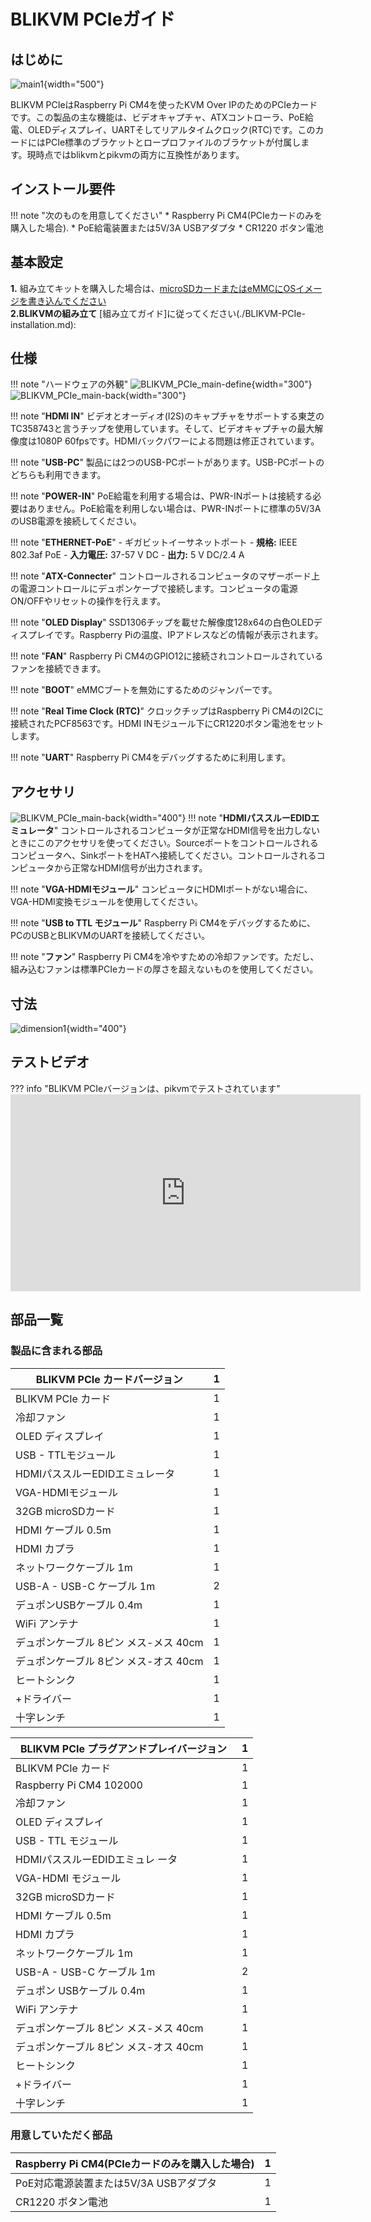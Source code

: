 # BLIKVM PCIeガイド

## **はじめに**

![main1](assets/images/BLIKVM-PCIe/BLIKVM_PCIe_main1.png){width="500"}

BLIKVM PCIeはRaspberry Pi CM4を使ったKVM Over IPのためのPCIeカードです。この製品の主な機能は、ビデオキャプチャ、ATXコントローラ、PoE給電、OLEDディスプレイ、UARTそしてリアルタイムクロック(RTC)です。このカードにはPCIe標準のブラケットとロープロファイルのブラケットが付属します。現時点ではblikvmとpikvmの両方に互換性があります。

## **インストール要件**
!!! note "次のものを用意してください"
    * Raspberry Pi CM4(PCIeカードのみを購入した場合).
    * PoE給電装置または5V/3A USBアダプタ
    * CR1220 ボタン電池

## **基本設定**
**1.** 組み立てキットを購入した場合は、[microSDカードまたはeMMCにOSイメージを書き込んでください](./flashing_os.md)   
**2.BLIKVMの組み立て** [組み立てガイド]に従ってください(./BLIKVM-PCIe-installation.md):

## **仕様**
!!! note "ハードウェアの外観"
    ![BLIKVM_PCIe_main-define](assets/images/BLIKVM-PCIe/BLIKVM_PCIe_main-define.png){width="300"}
    ![BLIKVM_PCIe_main-back](assets/images/BLIKVM-PCIe/BLIKVM_PCIe_main-back.png){width="300"}

!!! note "**HDMI IN**"
    ビデオとオーディオ(I2S)のキャプチャをサポートする東芝のTC358743と言うチップを使用しています。そして、ビデオキャプチャの最大解像度は1080P 60fpsです。HDMIバックパワーによる問題は修正されています。

!!! note "**USB-PC**"
    製品には2つのUSB-PCポートがあります。USB-PCポートのどちらも利用できます。

!!! note "**POWER-IN**"
    PoE給電を利用する場合は、PWR-INポートは接続する必要はありません。PoE給電を利用しない場合は、PWR-INポートに標準の5V/3AのUSB電源を接続してください。

!!! note "**ETHERNET-PoE**"
    - ギガビットイーサネットポート
    - **規格:** IEEE 802.3af PoE
    - **入力電圧:** 37-57 V DC
    - **出力:** 5 V DC/2.4 A

!!! note "**ATX-Connecter**"
    コントロールされるコンピュータのマザーボード上の電源コントロールにデュポンケーブで接続します。コンピュータの電源ON/OFFやリセットの操作を行えます。

!!! note "**OLED Display**"
    SSD1306チップを載せた解像度128x64の白色OLEDディスプレイです。Raspberry Piの温度、IPアドレスなどの情報が表示されます。

!!! note "**FAN**"
    Raspberry Pi CM4のGPIO12に接続されコントロールされているファンを接続できます。

!!! note "**BOOT**"
    eMMCブートを無効にするためのジャンパーです。

!!! note "**Real Time Clock (RTC)**"
    クロックチップはRaspberry Pi CM4のI2Cに接続されたPCF8563です。HDMI INモジュール下にCR1220ボタン電池をセットします。

!!! note "**UART**"
    Raspberry Pi CM4をデバッグするために利用します。

## **アクセサリ**

![BLIKVM_PCIe_main-back](assets/images/BLIKVM-PCIe/accessories.png){width="400"}
!!! note "**HDMIパススルーEDIDエミュレータ**"
    コントロールされるコンピュータが正常なHDMI信号を出力しないときにこのアクセサリを使ってください。Sourceポートをコントロールされるコンピュータへ、SinkポートをHATへ接続してください。コントロールされるコンピュータから正常なHDMI信号が出力されます。

!!! note "**VGA-HDMIモジュール**"
    コンピュータにHDMIポートがない場合に、VGA-HDMI変換モジュールを使用してください。

!!! note "**USB to TTL モジュール**"
    Raspberry Pi CM4をデバッグするために、PCのUSBとBLIKVMのUARTを接続してください。

!!! note "**ファン**"
    Raspberry Pi CM4を冷やすための冷却ファンです。ただし、組み込むファンは標準PCIeカードの厚さを超えないものを使用してください。

## **寸法**

![dimension1](assets/images/BLIKVM-PCIe/dimension.png){width="400"}

## **テストビデオ**
??? info "BLIKVM PCIeバージョンは、pikvmでテストされています"
    <iframe width="560" height="315" src="https://www.youtube.com/embed/0SEGeLFV-Wk" title="YouTube video player" frameborder="0" allow="accelerometer; autoplay; clipboard-write; encrypted-media; gyroscope; picture-in-picture" allowfullscreen></iframe>

## **部品一覧**

### 製品に含まれる部品

| BLIKVM PCIe カードバージョン              | 1    |
| -------------------------------------- | ---- |
| BLIKVM PCIe カード                      | 1    |
| 冷却ファン                               | 1    |
| OLED ディスプレイ                        | 1    |
| USB - TTLモジュール                      | 1    |
| HDMIパススルーEDIDエミュレータ             | 1    |
| VGA-HDMIモジュール                       | 1    |
| 32GB microSDカード                      | 1    |
| HDMI ケーブル 0.5m                      | 1    |
| HDMI カプラ                             | 1    |
| ネットワークケーブル 1m                   | 1    |
| USB-A - USB-C ケーブル 1m               | 2    |
| デュポンUSBケーブル 0.4m                 | 1    |
| WiFi アンテナ                           | 1    |
| デュポンケーブル 8ピン メス-メス 40cm      | 1    |
| デュポンケーブル 8ピン メス-オス 40cm      | 1    |
| ヒートシンク                            | 1    |
| +ドライバー                             | 1    |
| 十字レンチ                              | 1    |

| BLIKVM PCIe プラグアンドプレイバージョン　  | 1    |
| -------------------------------------- | ---- |
| BLIKVM PCIe カード                      | 1    |
| Raspberry Pi CM4 102000                | 1    |
| 冷却ファン                               | 1    |
| OLED ディスプレイ                        | 1    |
| USB - TTL モジュール                     | 1    |
| HDMIパススルーEDIDエミュレ ータ            | 1    |
| VGA-HDMI モジュール                      | 1    |
| 32GB microSDカード                      | 1    |
| HDMI ケーブル 0.5m                      | 1    |
| HDMI カプラ                             | 1    |
| ネットワークケーブル 1m                   | 1    |
| USB-A - USB-C ケーブル 1m                | 2    |
| デュポン USBケーブル 0.4m                 | 1    |
| WiFi アンテナ                           | 1    |
| デュポンケーブル 8ピン メス-メス 40cm      | 1    |
| デュポンケーブル 8ピン メス-オス 40cm      | 1    |
| ヒートシンク                            | 1    |
| +ドライバー                             | 1    |
| 十字レンチ                              | 1    |

### 用意していただく部品

| Raspberry Pi CM4(PCIeカードのみを購入した場合)| 1    |
| -------------------------------------------- | ---- |
| PoE対応電源装置または5V/3A USBアダプタ          | 1    |
| CR1220 ボタン電池                            | 1    |
